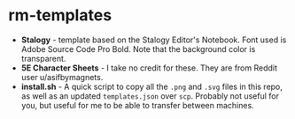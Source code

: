 # rm-templates

- **Stalogy** - template based on the Stalogy Editor's Notebook. Font used is Adobe Source Code Pro Bold. Note that the background color is transparent.
- **5E Character Sheets** - I take no credit for these. They are from Reddit user u/asifbymagnets. 
- **install.sh** - A quick script to copy all the `.png` and `.svg` files in this repo, as well as an updated `templates.json` over `scp`. Probably not useful for you, but useful for me to be able to transfer between machines.

